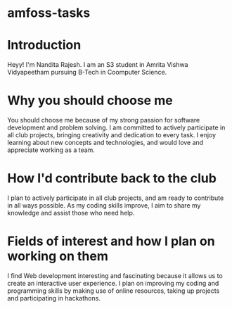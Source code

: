 # amfoss-tasks
# Introduction
Heyy! I'm Nandita Rajesh. I am an S3 student in Amrita Vishwa Vidyapeetham pursuing B-Tech in Coomputer Science.

# Why you should choose me
You should choose me because of my strong passion for software development and problem solving. I am committed to actively participate in all club projects, bringing creativity and dedication to every task. I enjoy learning about new concepts and  technologies, and would love and appreciate working as a team.

# How I'd contribute back to the club
I plan to actively participate in all club projects, and am ready to contribute in all ways possible. As my coding skills improve, I aim to share my knowledge and assist those who need help.

# Fields of interest and how I plan on working on them
I find Web development interesting and fascinating because it allows us to create an interactive user experience. I plan on improving my coding and programming skills by making use of online resources, taking up projects and participating in hackathons.
